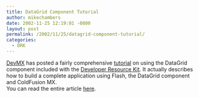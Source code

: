 ```yaml
---
title: DataGrid Component Tutorial
author: mikechambers
date: 2002-11-25 12:19:01 -0800
layout: post
permalink: /2002/11/25/datagrid-component-tutorial/
categories:
  - DRK
---
```



[DevMX][1] has posted a fairly comprehensive [tutorial][2] on using the DataGrid component included with the [Developer Resource Kit][3]. It actually describes how to build a complete application using Flash, the DataGrid component and ColdFusion MX.  
You can read the entire article [here][2].

 [1]: http://www.devmx.com/
 [2]: http://www.devmx.com/articles.cfm?category=4&article=8
 [3]: http://www.macromedia.com/software/drk/